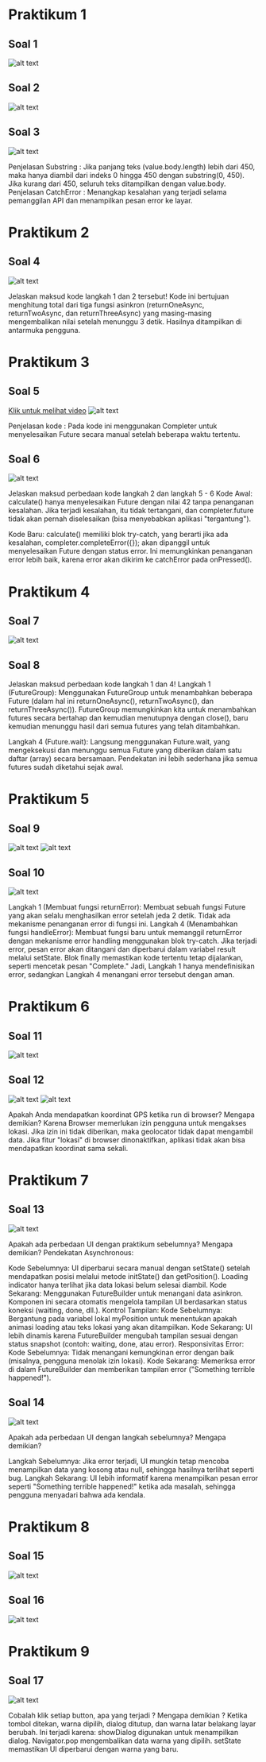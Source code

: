 # Praktikum 1

## Soal 1
![alt text](image-1.png)

## Soal 2
![alt text](image.png)

## Soal 3
![alt text](image-2.png)

Penjelasan Substring : Jika panjang teks (value.body.length) lebih dari 450, maka hanya diambil dari indeks 0 hingga 450 dengan substring(0, 450). Jika kurang dari 450, seluruh teks ditampilkan dengan value.body.
Penjelasan CatchError : Menangkap kesalahan yang terjadi selama pemanggilan API dan menampilkan pesan error ke layar.


# Praktikum 2

## Soal 4
![alt text](image-3.png)

Jelaskan maksud kode langkah 1 dan 2 tersebut!
Kode ini bertujuan menghitung total dari tiga fungsi asinkron (returnOneAsync, returnTwoAsync, dan returnThreeAsync) yang masing-masing mengembalikan nilai setelah menunggu 3 detik. Hasilnya ditampilkan di antarmuka pengguna.


# Praktikum 3

## Soal 5
[Klik untuk melihat video](20241121-1502-51.3969275.mp4)
![alt text](image-4.png)

Penjelasan kode : Pada kode ini menggunakan Completer untuk menyelesaikan Future secara manual setelah beberapa waktu tertentu.

## Soal 6
![alt text](image-5.png)

Jelaskan maksud perbedaan kode langkah 2 dan langkah 5 - 6
Kode Awal: calculate() hanya menyelesaikan Future dengan nilai 42 tanpa penanganan kesalahan. Jika terjadi kesalahan, itu tidak tertangani, dan completer.future tidak akan pernah diselesaikan (bisa menyebabkan aplikasi "tergantung").

Kode Baru: calculate() memiliki blok try-catch, yang berarti jika ada kesalahan, completer.completeError({}); akan dipanggil untuk menyelesaikan Future dengan status error. Ini memungkinkan penanganan error lebih baik, karena error akan dikirim ke catchError pada onPressed().


# Praktikum 4

## Soal 7
![alt text](image-6.png)

## Soal 8
Jelaskan maksud perbedaan kode langkah 1 dan 4!
Langkah 1 (FutureGroup): Menggunakan FutureGroup untuk menambahkan beberapa Future (dalam hal ini returnOneAsync(), returnTwoAsync(), dan returnThreeAsync()). FutureGroup memungkinkan kita untuk menambahkan futures secara bertahap dan kemudian menutupnya dengan close(), baru kemudian menunggu hasil dari semua futures yang telah ditambahkan.

Langkah 4 (Future.wait): Langsung menggunakan Future.wait, yang mengeksekusi dan menunggu semua Future yang diberikan dalam satu daftar (array) secara bersamaan. Pendekatan ini lebih sederhana jika semua futures sudah diketahui sejak awal.


# Praktikum 5

## Soal 9
![alt text](image-7.png)
![alt text](image-8.png)

## Soal 10
![alt text](image-9.png)

Langkah 1 (Membuat fungsi returnError):
Membuat sebuah fungsi Future yang akan selalu menghasilkan error setelah jeda 2 detik.
Tidak ada mekanisme penanganan error di fungsi ini.
Langkah 4 (Menambahkan fungsi handleError):
Membuat fungsi baru untuk memanggil returnError dengan mekanisme error handling menggunakan blok try-catch.
Jika terjadi error, pesan error akan ditangani dan diperbarui dalam variabel result melalui setState.
Blok finally memastikan kode tertentu tetap dijalankan, seperti mencetak pesan "Complete."
Jadi, Langkah 1 hanya mendefinisikan error, sedangkan Langkah 4 menangani error tersebut dengan aman.


# Praktikum 6

## Soal 11 
![alt text](image-10.png)

## Soal 12
![alt text](image-11.png)
![alt text](image-12.png)

Apakah Anda mendapatkan koordinat GPS ketika run di browser? Mengapa demikian?
Karena Browser memerlukan izin pengguna untuk mengakses lokasi. Jika izin ini tidak diberikan, maka geolocator tidak dapat mengambil data. Jika fitur "lokasi" di browser dinonaktifkan, aplikasi tidak akan bisa mendapatkan koordinat sama sekali.


# Praktikum 7

## Soal 13
![alt text](image-13.png)

Apakah ada perbedaan UI dengan praktikum sebelumnya? Mengapa demikian?
Pendekatan Asynchronous:

Kode Sebelumnya: UI diperbarui secara manual dengan setState() setelah mendapatkan posisi melalui metode initState() dan getPosition(). Loading indicator hanya terlihat jika data lokasi belum selesai diambil.
Kode Sekarang: Menggunakan FutureBuilder untuk menangani data asinkron. Komponen ini secara otomatis mengelola tampilan UI berdasarkan status koneksi (waiting, done, dll.). Kontrol Tampilan:
Kode Sebelumnya: Bergantung pada variabel lokal myPosition untuk menentukan apakah animasi loading atau teks lokasi yang akan ditampilkan.
Kode Sekarang: UI lebih dinamis karena FutureBuilder mengubah tampilan sesuai dengan status snapshot (contoh: waiting, done, atau error). Responsivitas Error:
Kode Sebelumnya: Tidak menangani kemungkinan error dengan baik (misalnya, pengguna menolak izin lokasi).
Kode Sekarang: Memeriksa error di dalam FutureBuilder dan memberikan tampilan error ("Something terrible happened!").

## Soal 14
![alt text](image-14.png)

Apakah ada perbedaan UI dengan langkah sebelumnya? Mengapa demikian?

Langkah Sebelumnya: Jika error terjadi, UI mungkin tetap mencoba menampilkan data yang kosong atau null, sehingga hasilnya terlihat seperti bug.
Langkah Sekarang: UI lebih informatif karena menampilkan pesan error seperti "Something terrible happened!" ketika ada masalah, sehingga pengguna menyadari bahwa ada kendala.


# Praktikum 8

## Soal 15
![alt text](image-15.png)

## Soal 16
![alt text](gif16.gif)


# Praktikum 9

## Soal 17
![alt text](gif17.gif)

Cobalah klik setiap button, apa yang terjadi ? Mengapa demikian ?
Ketika tombol ditekan, warna dipilih, dialog ditutup, dan warna latar belakang layar berubah. Ini terjadi karena:
showDialog digunakan untuk menampilkan dialog.
Navigator.pop mengembalikan data warna yang dipilih.
setState memastikan UI diperbarui dengan warna yang baru.
